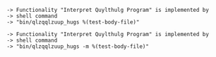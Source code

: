     -> Functionality "Interpret Quylthulg Program" is implemented by
    -> shell command
    -> "bin/qlzqqlzuup_hugs %(test-body-file)"

    -> Functionality "Interpret Quylthulg Program" is implemented by
    -> shell command
    -> "bin/qlzqqlzuup_hugs -m %(test-body-file)"
